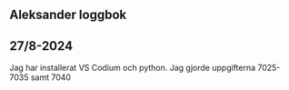 Aleksander loggbok
---------

27/8-2024
---------
Jag har installerat VS Codium och python.
Jag gjorde uppgifterna 7025-7035 samt 7040